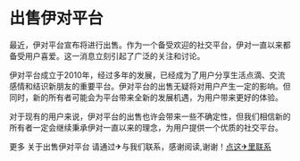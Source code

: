 # 出售伊对平台

最近，伊对平台宣布将进行出售。作为一个备受欢迎的社交平台，伊对一直以来都备受用户喜爱。这一消息立刻引起了广泛的关注和讨论。

伊对平台成立于2010年，经过多年的发展，已经成为了用户分享生活点滴、交流感情和结识新朋友的重要平台。伊对平台的出售无疑将对用户产生一定的影响。但同时，新的所有者可能会为平台带来全新的发展机遇，为用户带来更好的体验。

对于现有的用户来说，伊对平台的出售也许会带来一些不确定性，但我们相信新的所有者一定会继续秉承伊对一直以来的理念，为用户提供一个优质的社交平台。

更多 关于出售伊对平台 请通过✈与我们联系，感谢阅读,谢谢！[点这✈里联系](https://gg.k02.cc)
